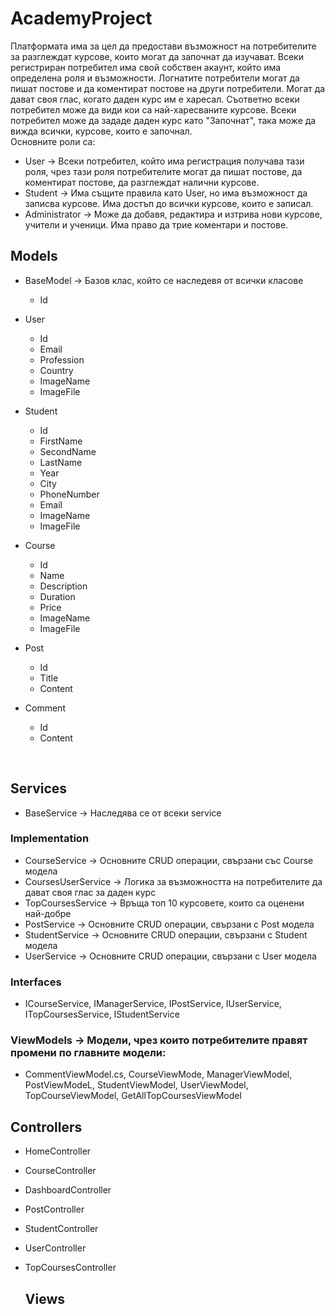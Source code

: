 # AcademyProject

Платформата има за цел да предостави възможност на потребителите за разглеждат курсове, които могат да започнат да изучават. Всеки регистриран потребител има свой собствен акаунт, който има определена роля и възможности. Логнатите потребители могат да пишат постове и да коментират постове на други потребители. Могат да дават своя глас, когато даден курс им е харесал. Съответно всеки потребител може да види кои са най-харесваните курсове. Всеки потребител може да зададе даден курс като "Започнат", така може да вижда всички, курсове, които е започнал. <br />
Основните роли са: <br />

 * User -> Всеки потребител, който има регистрация получава тази роля, чрез тази роля потребителите могат да пишат постове, да коментират постове, да разглеждат налични курсове.
 * Student -> Има същите правила като User, но има възможност да записва курсове. Има достъп до всички курсове, които е записал. 
 * Administrator -> Може да добавя, редактира и изтрива нови курсове, учители и ученици. Има право да трие коментари и постове.

  ## Models <br />
  * BaseModel -> Базов клас, който се наследевя от всички класове
     - Id <br />
     
  * User <br />
     - Id
     - Email 
     - Profession 
     - Country 
     - ImageName 
     - ImageFile 
          
  * Student <br />
     - Id
     - FirstName
     - SecondName
     - LastName
     - Year
     - City
     - PhoneNumber
     - Email
     - ImageName
     - ImageFile
     
  * Course <br />
     - Id
     - Name
     - Description 
     - Duration
     - Price
     - ImageName
     - ImageFile
     
  * Post <br />
     - Id
     - Title
     - Content
     
  * Comment <br />
     - Id
     - Content
  <br />
   
  ## Services
 *  BaseService -> Наследява се от всеки service
  ### Implementation 
 *  CourseService -> Основните CRUD операции, свързани със Course модела
 *  CoursesUserService -> Логика за възможността на потребителите да дават своя глас за даден курс
 *  TopCoursesService -> Връща топ 10 курсовете, които са оценени най-добре
 *  PostService -> Основните CRUD операции, свързани с Post модела
 *  StudentService -> Основните CRUD операции, свързани с Student модела
 *  UserService -> Основните CRUD операции, свързани с User модела
  
  ### Interfaces
 *  ICourseService, IManagerService, IPostService, 
    IUserService, ITopCoursesService, IStudentService
 
  ### ViewModels -> Модели, чрез които потребителите правят промени по главните модели:
 * CommentViewModel.cs, CourseViewMode, ManagerViewModel, PostViewModeL, StudentViewModel, UserViewModel, TopCourseViewModel, GetAllTopCoursesViewModel

  ## Controllers <br />
 * HomeController
 * CourseController
 * DashboardController
 * PostController
 * StudentController
 * UserController
 * TopCoursesController

   ## Views<br />
